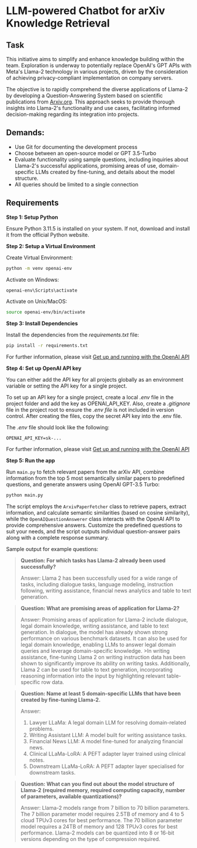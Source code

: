 # LLM-powered Chatbot for arXiv Knowledge Retrieval

## Task
This initiative aims to simplify and enhance knowledge building within the team. Exploration is underway to potentially replace OpenAI's GPT APIs with Meta's Llama-2 technology in various projects, driven by the consideration of achieving privacy-compliant implementation on company servers.

The objective is to rapidly comprehend the diverse applications of Llama-2 by developing a Question-Answering System based on scientific publications from [Arxiv.org](https://arxiv.org). This approach seeks to provide thorough insights into Llama-2's functionality and use cases, facilitating informed decision-making regarding its integration into projects.

## Demands:
* Use Git for documenting the development process
* Choose between an open-source model or GPT 3.5-Turbo
* Evaluate functionality using sample questions, including inquiries about Llama-2's successful applications, promising areas of use, domain-specific LLMs created by fine-tuning, and details about the model structure.
* All queries should be limited to a single connection

## Requirements

**Step 1: Setup Python**

Ensure Python 3.11.5 is installed on your system. If not, download and install it from the official Python website.

**Step 2: Setup a Virtual Environment**

Create Virtual Environment:

```bash
python -m venv openai-env
```
Activate on Windows:

```bash
openai-env\Scripts\activate
```

Activate on Unix/MacOS:
```bash
source openai-env/bin/activate
```

**Step 3: Install Dependencies**

Install the dependencies from the *requirements.txt* file:
```bash
pip install -r requirements.txt
```

For further information, please visit [Get up and running with the OpenAI API](https://platform.openai.com/docs/quickstart?context=python)

**Step 4: Set up OpenAI API key**

You can either add the API key for all projects globally as an environment variable or setting the API key for a single project.

To set up an API key for a single project, create a local *.env* file in the project folder and add the key as OPENAI_API_KEY. Also, create a *.gitignore* file in the project root to ensure the *.env file* is not included in version control. After creating the files, copy the secret API key into the .env file.

The *.env* file should look like the following:

```OPENAI_API_KEY=sk-...```

For further information, please visit [Get up and running with the OpenAI API](https://platform.openai.com/docs/quickstart?context=python)
 
**Step 5: Run the app**

Run `main.py` to fetch relevant papers from the arXiv API, combine information from the top 5 most semantically similar papers to predefined questions, and generate answers using OpenAI GPT-3.5 Turbo:

```bash
python main.py
```

The script employs the `ArxivPaperFetcher` class to retrieve papers, extract information, and calculate semantic similarities (based on cosine similarity), while the `OpenAIQuestionAnswerer` class interacts with the OpenAI API to provide comprehensive answers. Customize the predefined questions to suit your needs, and the script outputs individual question-answer pairs along with a complete response summary.

Sample output for example questions:

>**Question: For which tasks has Llama-2 already been used successfully?**
>
>Answer: Llama 2 has been successfully used for a wide range of tasks, including dialogue tasks, language modeling, instruction following, writing assistance, financial news analytics and table to text generation.

>**Question: What are promising areas of application for Llama-2?**
>
>Answer: Promising areas of application for Llama-2 include dialogue, legal domain knowledge, writing assistance, and table to text generation. In dialogue, the model has already shown strong performance on various benchmark datasets. It can also be used for legal domain knowledge, enabling LLMs to answer legal domain queries and leverage domain-specific knowledge. >In writing assistance, fine-tuning Llama 2 on writing instruction data has been shown to significantly improve its ability on writing tasks. Additionally, Llama 2 can be used for table to text generation, incorporating reasoning information into the input by highlighting relevant table-specific row data.

>**Question: Name at least 5 domain-specific LLMs that have been created by fine-tuning Llama-2.**
>
>Answer:
>1. Lawyer LLaMa: A legal domain LLM for resolving domain-related problems.
>2. Writing Assistant LLM: A model built for writing assistance tasks.
>3. Financial News LLM: A model fine-tuned for analyzing financial news.
>4. Clinical LLaMa-LoRA: A PEFT adapter layer trained using clinical notes.
>5. Downstream LLaMa-LoRA: A PEFT adapter layer specialised for downstream tasks.

>**Question: What can you find out about the model structure of Llama-2 (required memory, required computing capacity, number of parameters, available quantizations)?**
>
> Answer: Llama-2 models range from 7 billion to 70 billion parameters. The 7 billion parameter model requires 2.5TB of memory and 4 to 5 cloud TPUv3 cores for best performance. The 70 billion parameter model requires a 24TB of memory and 128 TPUv3 cores for best performance. Llama-2 models can be quantized into 8 or 16-bit versions depending on the type of compression required.
